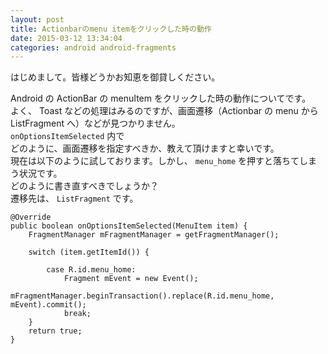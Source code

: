 ```yaml
---
layout: post
title: Actionbarのmenu itemをクリックした時の動作
date: 2015-03-12 13:34:04
categories: android android-fragments
---
```

<p>はじめまして。皆様どうかお知恵を御貸しください。 </p>

<p>Android の ActionBar の menuItem をクリックした時の動作についてです。 <br>
よく、 Toast などの処理はみるのですが、画面遷移（Actionbar の menu から ListFragment へ）などが見つかりません。 <br>
<code>onOptionsItemSelected</code> 内で <br>
どのように、画面遷移を指定すべきか、教えて頂けますと幸いです。 <br>
現在は以下のように試しております。しかし、 <code>menu_home</code> を押すと落ちてしまう状況です。 <br>
どのように書き直すべきでしょうか？ <br>
遷移先は、 <code>ListFragment</code> です。</p>

```
@Override
public boolean onOptionsItemSelected(MenuItem item) {
    FragmentManager mFragmentManager = getFragmentManager();

    switch (item.getItemId()) {

        case R.id.menu_home:
            Fragment mEvent = new Event();
            mFragmentManager.beginTransaction().replace(R.id.menu_home, mEvent).commit();
            break;
    }
    return true;
}
```
